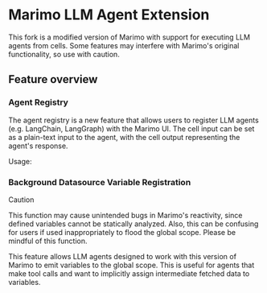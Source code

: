 # Marimo LLM Agent Extension

This fork is a modified version of Marimo with support for executing LLM agents from cells. Some features may interfere with Marimo's original functionality, so use with caution.

## Feature overview

### Agent Registry

The agent registry is a new feature that allows users to register LLM agents (e.g. LangChain, LangGraph) with the Marimo UI. The cell input can be set as a plain-text input to the agent, with the cell output representing the agent's response.

Usage:


### Background Datasource Variable Registration

> [!CAUTION]
> This function may cause unintended bugs in Marimo's reactivity, since
> defined variables cannot be statically analyzed. Also, this can be
> confusing for users if used inappropriately to flood the global scope.
> Please be mindful of this function.

This feature allows LLM agents designed to work with this version of Marimo
to emit variables to the global scope. This is useful for agents that 
make tool calls and want to implicitly assign intermediate fetched data to
variables.
